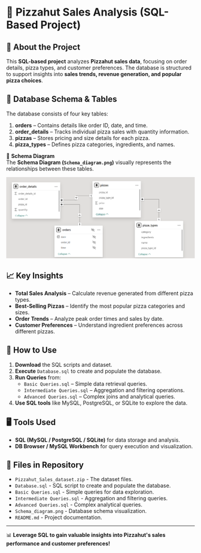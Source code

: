 # 🍕 Pizzahut Sales Analysis (SQL-Based Project)

## 📌 About the Project
This **SQL-based project** analyzes **Pizzahut sales data**, focusing on order details, pizza types, and customer preferences. The database is structured to support insights into **sales trends, revenue generation, and popular pizza choices**.

## 📂 Database Schema & Tables
The database consists of four key tables:
1. **orders** – Contains details like order ID, date, and time.
2. **order_details** – Tracks individual pizza sales with quantity information.
3. **pizzas** – Stores pricing and size details for each pizza.
4. **pizza_types** – Defines pizza categories, ingredients, and names.

📌 **Schema Diagram**  
The **Schema Diagram (`Schema_diagram.png`)** visually represents the relationships between these tables.

![Database Schema](Schema_diagram.png)

## 📈 Key Insights
- **Total Sales Analysis** – Calculate revenue generated from different pizza types.
- **Best-Selling Pizzas** – Identify the most popular pizza categories and sizes.
- **Order Trends** – Analyze peak order times and sales by date.
- **Customer Preferences** – Understand ingredient preferences across different pizzas.

## 🚀 How to Use
1. **Download** the SQL scripts and dataset.
2. **Execute** `Database.sql` to create and populate the database.
3. **Run Queries** from:
   - `Basic Queries.sql` – Simple data retrieval queries.
   - `Intermediate Queries.sql` – Aggregation and filtering operations.
   - `Advanced Queries.sql` – Complex joins and analytical queries.
4. **Use SQL tools** like MySQL, PostgreSQL, or SQLite to explore the data.

## 🖥️ Tools Used
- **SQL (MySQL / PostgreSQL / SQLite)** for data storage and analysis.
- **DB Browser / MySQL Workbench** for query execution and visualization.

## 📎 Files in Repository
- `Pizzahut_Sales_dataset.zip` - The dataset files.
- `Database.sql` - SQL script to create and populate the database.
- `Basic Queries.sql` - Simple queries for data exploration.
- `Intermediate Queries.sql` - Aggregation and filtering queries.
- `Advanced Queries.sql` - Complex analytical queries.
- `Schema_diagram.png` - Database schema visualization.
- `README.md` - Project documentation.

---

📊 **Leverage SQL to gain valuable insights into Pizzahut's sales performance and customer preferences!**
